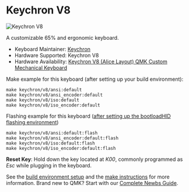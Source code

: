 # Keychron V8

![Keychron V8](https://i.imgur.com/mi33yKA.jpg)

A customizable 65% and ergonomic keyboard.

* Keyboard Maintainer: [Keychron](https://github.com/keychron)
* Hardware Supported: Keychron V8
* Hardware Availability: [Keychron V8 (Alice Layout) QMK Custom Mechanical Keyboard](https://www.keychron.com/products/keychron-v8-alice-layout-qmk-custom-mechanical-keyboard)

Make example for this keyboard (after setting up your build environment):

    make keychron/v8/ansi:default
    make keychron/v8/ansi_encoder:default
    make keychron/v8/iso:default
    make keychron/v8/iso_encoder:default

Flashing example for this keyboard ([after setting up the bootloadHID flashing environment](https://docs.qmk.fm/#/flashing_bootloadhid))

    make keychron/v8/ansi:default:flash
    make keychron/v8/ansi_encoder:default:flash
    make keychron/v8/iso:default:flash
    make keychron/v8/iso_encoder:default:flash

**Reset Key**: Hold down the key located at *K00*, commonly programmed as *Esc* while plugging in the keyboard.

See the [build environment setup](https://docs.qmk.fm/#/getting_started_build_tools) and the [make instructions](https://docs.qmk.fm/#/getting_started_make_guide) for more information. Brand new to QMK? Start with our [Complete Newbs Guide](https://docs.qmk.fm/#/newbs).
